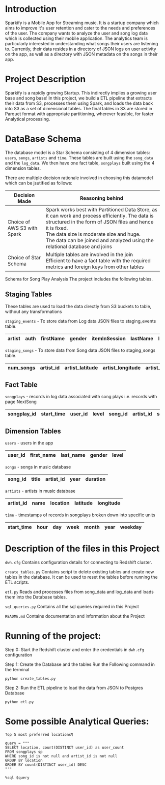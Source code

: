 # Introduction
Sparkify is a Mobile App for Streaming music. It is a startup company which aims to improve it's user retention and cater to the needs and preferences of the user. The company wants to analyze the user and song log data which is collected using their mobile application. The analytics team is particularly interested in understanding what songs their users are listening to. Currently, their data resides in a directory of JSON logs on user activity on the app, as well as a directory with JSON metadata on the songs in their app. 

# Project Description
Sparkify is a rapidly growing Startup. This indirectly implies a growing user base and song base!
In this project, we build a ETL pipeline that extracts their data from S3, processes them using Spark, and loads the data back into S3 as a set of dimensional tables.
The final tables in S3 are stored in Parquet format with appropriate partitioning, wherever feasible, for faster Analytical processing. 

# DataBase Schema
The database model is a Star Schema consisting of 4 dimension tables: `users`, `songs`, `artists` and `time`.
These tables are built using the `song_data` and the `log_data`.
We then have one fact table, `songplays` built using the 4 dimension tables. 

There are multiple decision rationale involved in choosing this datamodel which can be jsutified as follows:

| Decision Made  |  Reasoning behind |
|----------------|-------------------|
| Choice of AWS S3 with Spark | Spark works best with Partitioned Data Store, as it can work and process efficiently.  The data is structured in the form of JSON files and hence it is fixed. <br>The data size is moderate size and huge. <br>The data can be joined and analyzed using the relational database and joins|
| Choice of Star Schema  |  Multiple tables are involved in the join <br>Efficient to have a fact table with the required metrics and foreign keys from other tables |


Schema for Song Play Analysis
The project includes the following tables.

## Staging Tables

These tables are used to load the data directly from S3 buckets to table, without any transformations

`staging_events` - To store data from Log data JSON files to staging_events table.

| artist | auth | firstName |	gender | itemInSession | lastName |	length | level | location |	method | page |	registration |	sessionId |	song |	status |	ts |	userAgent |	userId |
| ---- | ---- | ---- |	---- | ---- | ---- |	---- | ---- | ---- |	---- | ---- |	---- |	---- |	---- |	---- |	---- |	---- |	---- |

`staging_songs` - To store data from Song data JSON files to staging_songs table.

| num_songs |	artist_id |	artist_latitude |	artist_longitude |	artist_location |	artist_name |	song_id |	title |	duration |	year |
| ---- |	---- |	---- |	---- |	---- |	---- |	---- |	---- |	---- |	---- |

## Fact Table

`songplays` - records in log data associated with song plays i.e. records with page NextSong

| songplay_id | start_time | user_id | level | song_id | artist_id | session_id | location | user_agent |
| ---- | ---- | ---- | ---- | ---- | ---- | ---- | ---- | ---- |     


## Dimension Tables

`users` - users in the app

| user_id | first_name | last_name | gender | level |
| ---- | ---- | ---- | ---- | ---- |

`songs` - songs in music database

| song_id | title | artist_id | year | duration |
| ---- | ---- | ---- | ---- | ---- |

`artists` - artists in music database

| artist_id | name | location | latitude | longitude |
| ---- | ---- | ---- | ---- | ---- |

`time` - timestamps of records in songplays broken down into specific units

| start_time | hour | day | week | month | year | weekday |
| ---- | ---- | ---- | ---- | ---- | ---- | ---- | 


# Description of the files in this Project

`dwh.cfg`
Contains configuration details for connecting to Redshift cluster. 

`create_tables.py` 
Contains script to delete existing tables and create new tables in the database. 
It can be used to reset the tables before running the ETL scripts.

`etl.py` 
Reads and processes files from song_data and log_data and loads them into the Database tables. 

`sql_queries.py` 
Contains all the sql queries required in this Project

`README.md` 
Contains documentation and information about the Project

# Running of the project:

Step 0: Start the Redshift cluster and enter the credentials in `dwh.cfg` configuration

Step 1: Create the Database and the tables
Run the Following command in the terminal

`
python create_tables.py
`

Step 2: Run the ETL pipeline to load the data from JSON to Postgres Database

`
python etl.py
`

# Some possible Analytical Queries:
```
Top 5 most preferred locations¶
```

```
query = """
SELECT location, count(DISTINCT user_id) as user_count
FROM songplays sp
WHERE song_id is not null and artist_id is not null
GROUP BY location
ORDER BY count(DISTINCT user_id) DESC
"""

%sql $query

```
